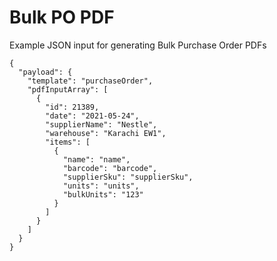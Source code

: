  # Bulk PO PDF 
 Example JSON input for generating Bulk Purchase Order PDFs
```
{
  "payload": {
    "template": "purchaseOrder",
    "pdfInputArray": [
      {
        "id": 21389,
        "date": "2021-05-24",
        "supplierName": "Nestle",
        "warehouse": "Karachi EW1",
        "items": [
          {
            "name": "name",
            "barcode": "barcode",
            "supplierSku": "supplierSku",
            "units": "units",
            "bulkUnits": "123"
          }
        ]
      }
    ]
  }
}
```